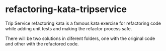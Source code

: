 # refactoring-kata-tripservice

Trip Service refactoring kata is a famous kata exercise for refactoring code while adding unit tests and making the refactor process safe.

There will be two solutions in diferent folders, one with the original code and other with the refactored code.
